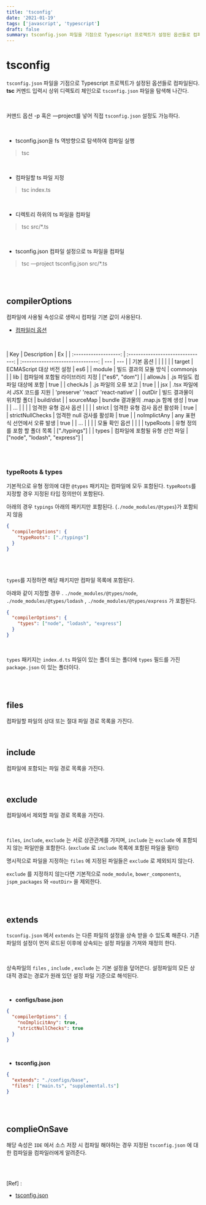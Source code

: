 ```yaml
---
title: 'tsconfig'
date: '2021-01-19'
tags: ['javascript', 'typescript']
draft: false
summary: tsconfig.json 파일을 기점으로 Typescript 프로젝트가 설정된 옵션들로 컴파일된다. tsc 커멘드 입력시 상위 디렉토리 체인으로 tsconfig.json 파일을 탐색해 나간다.
---
```


# tsconfig

`tsconfig.json` 파일을 기점으로 Typescript 프로젝트가 설정된 옵션들로 컴파일된다. **tsc** 커멘드 입력시 상위 디렉토리 체인으로 `tsconfig.json` 파일을 탐색해 나간다. <br />

<br />

커맨드 옵션 -p 혹은 —project를 넣어 직접 `tsconfig.json` 설정도 가능하다. <br />

<br />

- tsconfig.json을 fs 역방향으로 탐색하여 컴파일 실행

> tsc

<br />

- 컴파일할 ts 파일 지정

> tsc index.ts

<br />

- 디렉토리 하위의 ts 파일을 컴파일

> tsc src/\*.ts

<br />

- tsconfig.json 컴파일 설정으로 ts 파일을 컴파일

> tsc —project tsconfig.json src/\*.ts

<br /><br />

## compilerOptions

컴파일에 사용될 속성으로 생략시 컴파일 기본 값이 사용된다.

- [컴파일러 옵션](https://typescript-kr.github.io/pages/compiler-options.html)

<br />

|          Key          |            Description            |                Ex                 |
| :-------------------: | :-------------------------------: | :-------------------------------: | --- | --- |
|       기본 옵션       |                                   |                                   |     |     |
|        target         |     ECMAScript 대상 버전 설정     |                es6                |
|        module         |       빌드 결과의 모듈 방식       |             commonjs              |
|          lib          |  컴파일에 포함될 라이브러리 지정  |          ["es6", "dom"]           |
|        allowJs        |   .js 파일도 컴파일 대상에 포함   |               true                |
|        checkJs        |       .js 파일의 오류 보고        |               true                |
|          jsx          |   .tsx 파일에서 JSX 코드를 지원   | 'preserve' 'react' 'react-native' |
|        outDir         |     빌드 결과물이 위치할 폴더     |            build/dist             |
|       sourceMap       | bundle 결과물의 .map.js 함께 생성 |               true                |
|          ...          |                                   |                                   |
| 엄격한 유형 검사 옵션 |                                   |                                   |
|        strict         |   엄격한 유형 검사 옵션 활성화    |               true                |
|   strictNullChecks    |     엄격한 null 검사를 활성화     |               true                |
|     noImplictAny      |   any 표현식 선언에서 오류 발생   |               true                |
|          ...          |                                   |                                   |
|    모듈 확인 옵션     |                                   |                                   |
|       typeRoots       |   유형 정의를 포함 할 폴더 목록   |           ["./typings"]           |
|         types         |  컴파일에 포함될 유형 선언 파일   |   ["node", "lodash", "express"]   |

<br /><br />

### typeRoots & types

기본적으로 유형 정의에 대한 `@types` 패키지는 컴파일에 모두 포함된다. `typeRoots`를 지정할 경우 지정된 타입 정의만이 포함된다. <br />

아래의 경우 `typings` 아래의 패키지만 포함된다. (`./node_modules/@types`)가 포함되지 않음 <br />

```json
{
  "compilerOptions": {
    "typeRoots": ["./typings"]
  }
}
```

<br /><br />

`types`를 지정하면 해당 패키지만 컴파일 목록에 포함된다. <br />

아래와 같이 지정할 경우 . `./node_modules/@types/node`, `./node_modules/@types/lodash` , `./node_modules/@types/express` 가 포함된다. <br />

```json
{
  "compilerOptions": {
    "types": ["node", "lodash", "express"]
  }
}
```

<br />

`types` 패키지는 `index.d.ts` 파일이 있는 폴더 또는 폴더에 `types` 필드를 가진 `package.json` 이 있는 폴더이다. <br />

<br /><br />

## files

컴파일할 파일의 상대 또는 절대 파일 경로 목록을 가진다.

<br />

## include

컴파일에 포함되는 파일 경로 목록을 가진다.

<br />

## exclude

컴파일에서 제외할 파일 경로 목록을 가진다.

<br />

`files`, `include`, `exclude` 는 서로 상관관계를 가지며, `include` 는 `exclude` 에 포함되지 않는 파일만을 포함한다. (`exclude` 로 `include` 목록에 포함된 파일을 필터)

명시적으로 파일을 지정하는 `files` 에 지정된 파일들은 `exclude` 로 제외되지 않는다. <br />

`exclude` 를 지정하지 않는다면 기본적으로 `node_module`, `bower_components`, `jspm_packages` 와 `<outDir>` 을 제외한다. <br />

<br /><br />

## extends

`tsconfig.json` 에서 `extends` 는 다른 파일의 설정을 상속 받을 수 있도록 해준다. 기존 파일의 설정이 먼저 로드된 이후에 상속되는 설정 파일을 가져와 재정의 한다. <br />

<br />

상속파일의 `files` , `include` , `exclude` 는 기본 설정을 덮어쓴다. 설정파일의 모든 상대적 경로는 경로가 원래 있던 설정 파일 기준으로 해석된다. <br />

<br />

- **configs/base.json**

```json
{
  "compilerOptions": {
    "noImplicitAny": true,
    "strictNullChecks": true
  }
}
```

<br />

- **tsconfig.json**

```json
{
  "extends": "./configs/base",
  "files": ["main.ts", "supplemental.ts"]
}
```

<br /><br />

## complieOnSave

해당 속성은 `IDE` 에서 소스 저장 시 컴파일 해야하는 경우 지정된 `tsconfig.json` 에 대한 컴파일을 컴파일러에게 알려준다.

<br /><br />

[Ref] :

- [tsconfig.json](https://typescript-kr.github.io/pages/tsconfig.json.html)

<br /><br /><br />
